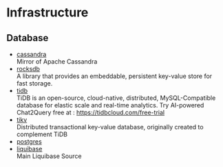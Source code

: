 # Infrastructure

## Database

- [cassandra](https://github.com/apache/cassandra)
  <br/>Mirror of Apache Cassandra
- [rocksdb](https://github.com/facebook/rocksdb)
  <br/>A library that provides an embeddable, persistent key-value store for fast storage.
- [tidb](https://github.com/pingcap/tidb)
  <br/>TiDB is an open-source, cloud-native, distributed, MySQL-Compatible database for elastic scale and real-time
  analytics. Try AI-powered Chat2Query free at : https://tidbcloud.com/free-trial
- [tikv](https://github.com/tikv/tikv)
  <br/>Distributed transactional key-value database, originally created to complement TiDB
- [postgres](https://github.com/postgres/postgres)
- [liquibase](https://github.com/liquibase/liquibase)
  <br/>Main Liquibase Source